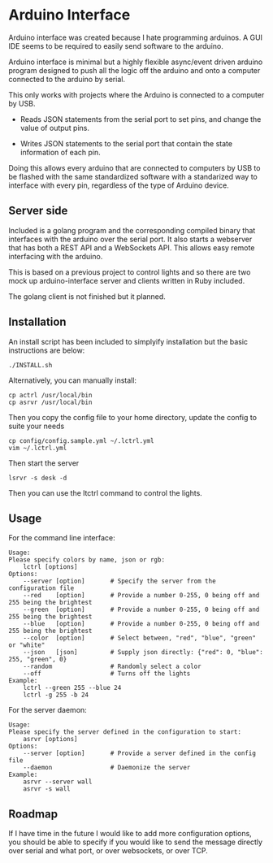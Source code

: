 # Arduino Interface

Arduino interface was created because I hate programming arduinos. A GUI IDE seems to be required to easily send software to the arduino.

Arduino interface is minimal but a highly flexible async/event driven arduino program designed to push all the logic off the arduino and onto a computer connected to the arduino by serial.

This only works with projects where the Arduino is connected to a
computer by USB.

* Reads JSON statements from the serial port to set pins, and change the value
  of output pins.

* Writes JSON statements to the serial port that contain the state
  information of each pin.

Doing this allows every arduino that are connected to computers by USB to be flashed with the same
standardized software with a standarized way to interface with every
pin, regardless of the type of Arduino device.

## Server side

Included is a golang program and the corresponding compiled binary that
interfaces with the arduino over the serial port. It also starts a
webserver that has both a REST API and a WebSockets API. This allows easy remote interfacing with the arduino.

This is based on a previous project to control lights and so there are
two mock up arduino-interface server and clients written in Ruby
included.

The golang client is not finished but it planned.

## Installation

An install script has been included to simplyify installation but the basic instructions are below:

    ./INSTALL.sh

Alternatively, you can manually install:

    cp actrl /usr/local/bin
    cp asrvr /usr/local/bin

Then you copy the config file to your home directory, update the config to suite your needs

    cp config/config.sample.yml ~/.lctrl.yml
    vim ~/.lctrl.yml

Then start the server

    lsrvr -s desk -d

Then you can use the ltctrl command to control the lights. 

## Usage

For the command line interface:

    Usage:
    Please specify colors by name, json or rgb:
        lctrl [options]
    Options:
        --server [option]       # Specify the server from the configuration file
        --red    [option]       # Provide a number 0-255, 0 being off and 255 being the brightest
        --green  [option]       # Provide a number 0-255, 0 being off and 255 being the brightest
        --blue   [option]       # Provide a number 0-255, 0 being off and 255 being the brightest
        --color  [option]       # Select between, "red", "blue", "green" or "white"
        --json   [json]         # Supply json directly: {"red": 0, "blue": 255, "green", 0}
        --random                # Randomly select a color
        --off                   # Turns off the lights
    Example:
        lctrl --green 255 --blue 24
        lctrl -g 255 -b 24


For the server daemon:

    Usage:
    Please specify the server defined in the configuration to start:
        asrvr [options]
    Options:
        --server [option]       # Provide a server defined in the config file
        --daemon                # Daemonize the server
    Example:
        asrvr --server wall
        asrvr -s wall

## Roadmap

If I have time in the future I would like to add more configuration options, you should be able to specify if you would like to send the message directly over serial and what port, or over websockets, or over TCP.

